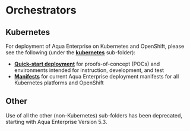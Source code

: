 # Orchestrators

## Kubernetes

For deployment of Aqua Enterprise on Kubernetes and OpenShift, 
please see the following (under the [**kubernetes**](https://github.com/aquasecurity/deployments/tree/5.3/orchestrators/kubernetes) sub-folder):

* [**Quick-start deployment**](https://github.com/aquasecurity/deployments/tree/5.3/orchestrators/kubernetes/quick_start) for proofs-of-concept (POCs) and environments intended for instruction, development, and test
* [**Manifests**](https://github.com/aquasecurity/deployments/tree/5.3/orchestrators/kubernetes/manifests) for current Aqua Enterprise deployment manifests for all Kubernetes platforms and OpenShift

## Other

Use of all the other (non-Kubernetes) sub-folders has been deprecated, starting with Aqua Enterprise Version 5.3.
